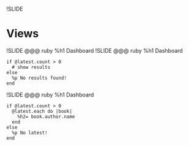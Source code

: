 !SLIDE
# Views #
!SLIDE
    @@@ ruby
    %h1 Dashboard
!SLIDE
    @@@ ruby
    %h1 Dashboard
    
    if @latest.count > 0
      # show results
    else
      %p No results found!
    end
!SLIDE
    @@@ ruby
    %h1 Dashboard
    
    if @latest.count > 0
      @latest.each do |book|
        %h2= book.author.name
      end
    else
      %p No latest!
    end